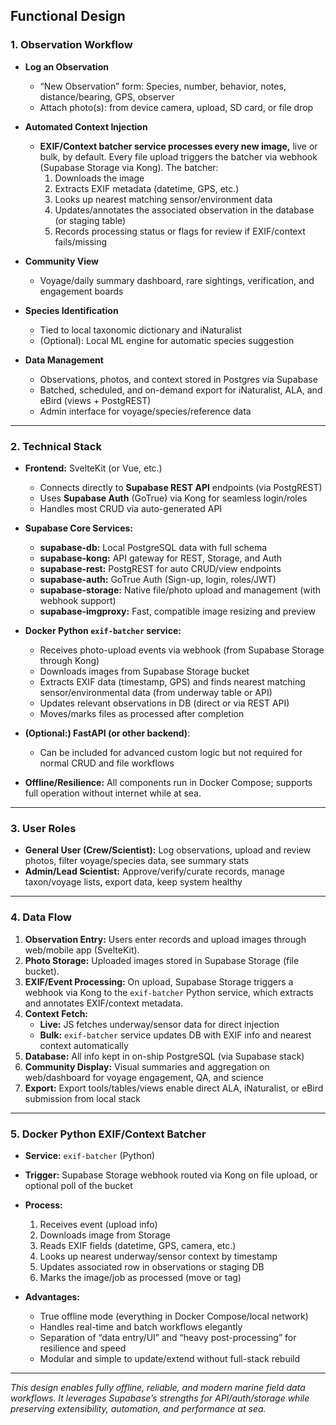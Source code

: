 ## Functional Design

### 1. Observation Workflow

- **Log an Observation**
  - “New Observation” form: Species, number, behavior, notes, distance/bearing, GPS, observer
  - Attach photo(s): from device camera, upload, SD card, or file drop

- **Automated Context Injection**
  - **EXIF/Context batcher service processes every new image,** live or bulk, by default. Every file upload triggers the batcher via webhook (Supabase Storage via Kong). The batcher:
    1. Downloads the image
    2. Extracts EXIF metadata (datetime, GPS, etc.)
    3. Looks up nearest matching sensor/environment data
    4. Updates/annotates the associated observation in the database (or staging table)
    5. Records processing status or flags for review if EXIF/context fails/missing


- **Community View**
  - Voyage/daily summary dashboard, rare sightings, verification, and engagement boards

- **Species Identification**
  - Tied to local taxonomic dictionary and iNaturalist
  - (Optional): Local ML engine for automatic species suggestion

- **Data Management**
  - Observations, photos, and context stored in Postgres via Supabase
  - Batched, scheduled, and on-demand export for iNaturalist, ALA, and eBird (views + PostgREST)
  - Admin interface for voyage/species/reference data

---

### 2. Technical Stack

- **Frontend:** SvelteKit (or Vue, etc.)
  - Connects directly to **Supabase REST API** endpoints (via PostgREST)
  - Uses **Supabase Auth** (GoTrue) via Kong for seamless login/roles
  - Handles most CRUD via auto-generated API

- **Supabase Core Services:**
  - **supabase-db:** Local PostgreSQL data with full schema
  - **supabase-kong:** API gateway for REST, Storage, and Auth
  - **supabase-rest:** PostgREST for auto CRUD/view endpoints
  - **supabase-auth:** GoTrue Auth (Sign-up, login, roles/JWT)
  - **supabase-storage:** Native file/photo upload and management (with webhook support)
  - **supabase-imgproxy:** Fast, compatible image resizing and preview

- **Docker Python `exif-batcher` service:**
  - Receives photo-upload events via webhook (from Supabase Storage through Kong)
  - Downloads images from Supabase Storage bucket
  - Extracts EXIF data (timestamp, GPS) and finds nearest matching sensor/environmental data (from underway table or API)
  - Updates relevant observations in DB (direct or via REST API)
  - Moves/marks files as processed after completion

- **(Optional:) FastAPI (or other backend)**:
  - Can be included for advanced custom logic but not required for normal CRUD and file workflows

- **Offline/Resilience:** All components run in Docker Compose; supports full operation without internet while at sea.

---

### 3. User Roles

- **General User (Crew/Scientist):** Log observations, upload and review photos, filter voyage/species data, see summary stats
- **Admin/Lead Scientist:** Approve/verify/curate records, manage taxon/voyage lists, export data, keep system healthy

---

### 4. Data Flow

1. **Observation Entry:** Users enter records and upload images through web/mobile app (SvelteKit).
2. **Photo Storage:** Uploaded images stored in Supabase Storage (file bucket).
3. **EXIF/Event Processing:** On upload, Supabase Storage triggers a webhook via Kong to the `exif-batcher` Python service, which extracts and annotates EXIF/context metadata.
4. **Context Fetch:**
    - **Live:** JS fetches underway/sensor data for direct injection
    - **Bulk:** `exif-batcher` service updates DB with EXIF info and nearest context automatically
5. **Database:** All info kept in on-ship PostgreSQL (via Supabase stack)
6. **Community Display:** Visual summaries and aggregation on web/dashboard for voyage engagement, QA, and science
7. **Export:** Export tools/tables/views enable direct ALA, iNaturalist, or eBird submission from local stack

---

### 5. Docker Python EXIF/Context Batcher

- **Service:** `exif-batcher` (Python)
- **Trigger:** Supabase Storage webhook routed via Kong on file upload, or optional poll of the bucket
- **Process:**
    1. Receives event (upload info)
    2. Downloads image from Storage
    3. Reads EXIF fields (datetime, GPS, camera, etc.)
    4. Looks up nearest underway/sensor context by timestamp
    5. Updates associated row in observations or staging DB
    6. Marks the image/job as processed (move or tag)

- **Advantages:**
    - True offline mode (everything in Docker Compose/local network)
    - Handles real-time and batch workflows elegantly
    - Separation of “data entry/UI” and “heavy post-processing” for resilience and speed
    - Modular and simple to update/extend without full-stack rebuild

---

*This design enables fully offline, reliable, and modern marine field data workflows. It leverages Supabase’s strengths for API/auth/storage while preserving extensibility, automation, and performance at sea.*

